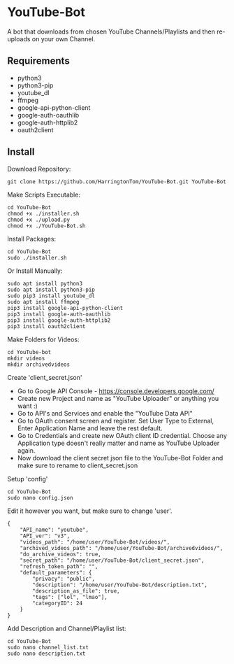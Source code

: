 # YouTube-Bot
A bot that downloads from chosen YouTube Channels/Playlists and then re-uploads on your own Channel. 

Requirements
------------
- python3
- python3-pip
- youtube_dl
- ffmpeg
- google-api-python-client
- google-auth-oauthlib 
- google-auth-httplib2
- oauth2client

Install
------------
Download Repository:

    git clone https://github.com/HarringtonTom/YouTube-Bot.git YouTube-Bot

Make Scripts Executable: 

    cd YouTube-Bot
    chmod +x ./installer.sh
    chmod +x ./upload.py
    chmod +x ./YouTube-Bot.sh

Install Packages: 

    cd YouTube-Bot
    sudo ./installer.sh

Or Install Manually: 
    
    sudo apt install python3
    sudo apt install python3-pip
    sudo pip3 install youtube_dl
    sudo apt install ffmpeg
    pip3 install google-api-python-client
    pip3 install google-auth-oauthlib 
    pip3 install google-auth-httplib2
    pip3 install oauth2client

Make Folders for Videos: 

    cd YouTube-bot
    mkdir videos
    mkdir archivedvideos

Create 'client_secret.json' 

- Go to Google API Console - https://console.developers.google.com/
- Create new Project and name as "YouTube Uploader" or anything you want :) 
- Go to API's and Services and enable the "YouTube Data API" 
- Go to OAuth consent screen and register. Set User Type to External, Enter Application Name and leave the rest default. 
- Go to Credentials and create new OAuth client ID credential. Choose any Application type doesn't really matter and name as YouTube Uploader again. 
- Now download the client secret json file to the YouTube-Bot Folder and make sure to rename to client_secret.json

Setup 'config' 

    cd YouTube-Bot
    sudo nano config.json

Edit it however you want, but make sure to change 'user'. 

    {
        "API_name": "youtube",
        "API_ver": "v3",
        "videos_path": "/home/user/YouTube-Bot/videos/",
        "archived_videos_path": "/home/user/YouTube-Bot/archivedvideos/",
        "do_archive_videos": true,
        "secret_path": "/home/user/YouTube-Bot/client_secret.json",
        "refresh_token_path": "",
        "default_parameters": {
            "privacy": "public",
            "description": "/home/user/YouTube-Bot/description.txt",
            "description_as_file": true,
            "tags": ["lol", "lmao"],
            "categoryID": 24
        }
    }

Add Description and Channel/Playlist list: 

    cd YouTube-Bot
    sudo nano channel_list.txt
    sudo nano description.txt
